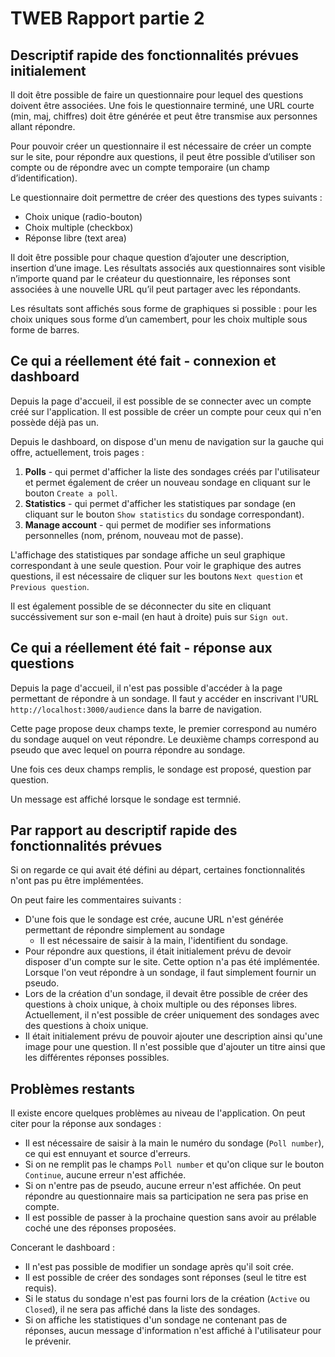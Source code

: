 # TWEB Rapport partie 2


## Descriptif rapide des fonctionnalités prévues initialement

Il doit être possible de faire un questionnaire pour lequel des questions doivent être associées. Une fois le questionnaire terminé, une URL courte (min, maj, chiffres) doit être générée et peut être transmise aux personnes allant répondre.

Pour pouvoir créer un questionnaire il est nécessaire de créer un compte sur le site, pour répondre aux questions, il peut être possible d’utiliser son compte ou de répondre avec un compte temporaire (un champ d’identification).

Le questionnaire doit permettre de créer des questions des types suivants : 

-	Choix unique (radio-bouton)
-	Choix multiple (checkbox)
-	Réponse libre (text area)
	
Il doit être possible pour chaque question d’ajouter une description, insertion d’une image.
Les résultats associés aux questionnaires sont visible n’importe quand par le créateur du questionnaire, les réponses sont associées à une nouvelle URL qu’il peut partager avec les répondants. 

Les résultats sont affichés sous forme de graphiques si possible : pour les choix uniques sous forme d’un camembert, pour les choix multiple sous forme de barres.

## Ce qui a réellement été fait - connexion et dashboard

Depuis la page d'accueil, il est possible de se connecter avec un compte créé sur l'application. Il est possible de créer un compte pour ceux qui n'en possède déjà pas un.

Depuis le dashboard, on dispose d'un menu de navigation sur la gauche qui offre, actuellement, trois pages :

1. **Polls** - qui permet d'afficher la liste des sondages créés par l'utilisateur et permet également de créer un nouveau sondage en cliquant sur le bouton `Create a poll`.
2. **Statistics** - qui permet d'afficher les statistiques par sondage (en cliquant sur le bouton `Show statistics` du sondage correspondant).
3. **Manage account** - qui permet de modifier ses informations personnelles (nom, prénom, nouveau mot de passe).

L'affichage des statistiques par sondage affiche un seul graphique correspondant à une seule question. Pour voir le graphique des autres questions, il est nécessaire de cliquer sur les boutons `Next question` et `Previous question`.

Il est également possible de se déconnecter du site en cliquant succéssivement sur son e-mail (en haut à droite) puis sur `Sign out`.

## Ce qui a réellement été fait - réponse aux questions

Depuis la page d'accueil, il n'est pas possible d'accéder à la page permettant de répondre à un sondage. Il faut y accéder en inscrivant l'URL `http://localhost:3000/audience` dans la barre de navigation.

Cette page propose deux champs texte, le premier correspond au numéro du sondage auquel on veut répondre. Le deuxième champs correspond au pseudo que avec lequel on pourra répondre au sondage.

Une fois ces deux champs remplis, le sondage est proposé, question par question.

Un message est affiché lorsque le sondage est termnié.

## Par rapport au descriptif rapide des fonctionnalités prévues

Si on regarde ce qui avait été défini au départ, certaines fonctionnalités n'ont pas pu être implémentées.

On peut faire les commentaires suivants :

- D'une fois que le sondage est crée, aucune URL n'est générée permettant de répondre simplement au sondage
	- Il est nécessaire de saisir à la main, l'identifient du sondage.
- Pour répondre aux questions, il était initialement prévu de devoir disposer d'un compte sur le site. Cette option n'a pas été implémentée. Lorsque l'on veut répondre à un sondage, il faut simplement fournir un pseudo.
- Lors de la création d'un sondage, il devait être possible de créer des questions à choix unique, à choix multiple ou des réponses libres. Actuellement, il n'est possible de créer uniquement des sondages avec des questions à choix unique.
- Il était initialement prévu de pouvoir ajouter une description ainsi qu'une image pour une question. Il n'est possible que d'ajouter un titre ainsi que les différentes réponses possibles.

## Problèmes restants

Il existe encore quelques problèmes au niveau de l'application. On peut citer pour la réponse aux sondages :

- Il est nécessaire de saisir à la main le numéro du sondage (`Poll number`), ce qui est ennuyant et source d'erreurs.
- Si on ne remplit pas le champs `Poll number` et qu'on clique sur le bouton `Continue`, aucune erreur n'est affichée.
- Si on n'entre pas de pseudo, aucune erreur n'est affichée. On peut répondre au questionnaire mais sa participation ne sera pas prise en compte.
- Il est possible de passer à la prochaine question sans avoir au prélable coché une des réponses proposées.

Concerant le dashboard :

- Il n'est pas possible de modifier un sondage après qu'il soit crée.
- Il est possible de créer des sondages sont réponses (seul le titre est requis).
- Si le status du sondage n'est pas fourni lors de la création (`Active` ou `Closed`), il ne sera pas affiché dans la liste des sondages.
- Si on affiche les statistiques d'un sondage ne contenant pas de réponses, aucun message d'information n'est affiché à l'utilisateur pour le prévenir. 